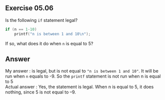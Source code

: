 ## Exercise 05.06
Is the following ```if``` statement legal?
```C
if (n == 1-10)
    printf("n is between 1 and 10\n");
```
If so, what does it do when ```n``` is equal to 5?

## Answer
My answer : is legal, but is not equal to ```"n is between 1 and 10"```. It will be run when ```n``` equals to -9. So the ```printf``` statement is not run when n is equal to 5   
Actual answer : Yes, the statement is legal. When n is equal to 5, it does nothing, since 5 is not equal to –9.
